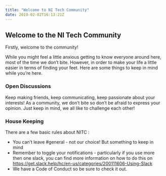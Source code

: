 ```yaml
---
title: "Welcome to NI Tech Community"
date: 2019-02-02T16:13:21Z
---
```


## Welcome to the NI Tech Community

Firstly, welcome to the community!

While you might feel a little anxious getting to know everyone around here, most of the time we don’t bite. However, in order to make your life a little easier in terms of finding your feet. Here are some things to keep in mind while you’re here.

### Open Discussions

Keep making friends, keep communicating, keep passionate about your interests! As a community, we don’t bite so don’t be afraid to express your opinion. Just keep in mind, we all like to challenge each other!

### House Keeping

There are a few basic rules about NITC :

-   You can’t leave #general - not our choice! But something to keep in mind
-   Remember to toggle your notifications - particularly if you use more then one slack, you can find more information on how to do this on <https://get.slack.help/hc/en-us/categories/200111606-Using-Slack>
-   We have a Code of Conduct so be sure to check it out.
